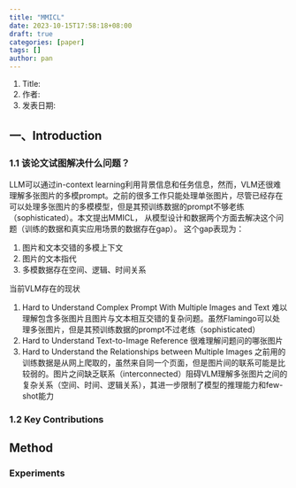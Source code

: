 ```yaml
---
title: "MMICL"
date: 2023-10-15T17:58:18+08:00
draft: true
categories: [paper]
tags: []
author: pan
---
```

1. Title:
2. 作者:
3. 发表日期:

## 一、Introduction

### 1.1 该论文试图解决什么问题？

LLM可以通过in-context learning利用背景信息和任务信息，然而，VLM还很难理解多张图片的多模prompt。之前的很多工作只能处理单张图片，尽管已经存在可以处理多张图片的多模模型，但是其预训练数据的prompt不够老练（sophisticated）。本文提出MMICL， 从模型设计和数据两个方面去解决这个问题（训练的数据和真实应用场景的数据存在gap）。
这个gap表现为：

1. 图片和文本交错的多模上下文
2. 图片的文本指代
3. 多模数据存在空间、逻辑、时间关系

当前VLM存在的现状

1. Hard to Understand Complex Prompt With Multiple Images and Text
   难以理解包含多张图片且图片与文本相互交错的复杂问题。虽然Flamingo可以处理多张图片，但是其预训练数据的prompt不过老练（sophisticated）
2. Hard to Understand Text-to-Image Reference
   很难理解问题问的哪张图片
3. Hard to Understand the Relationships between Multiple Images
   之前用的训练数据是从网上爬取的，虽然来自同一个页面，但是图片间的联系可能是比较弱的。图片之间缺乏联系（interconnected）阻碍VLM理解多张图片之间的复杂关系（空间、时间、逻辑关系），其进一步限制了模型的推理能力和few-shot能力

### 1.2 Key Contributions



## Method

### Experiments

